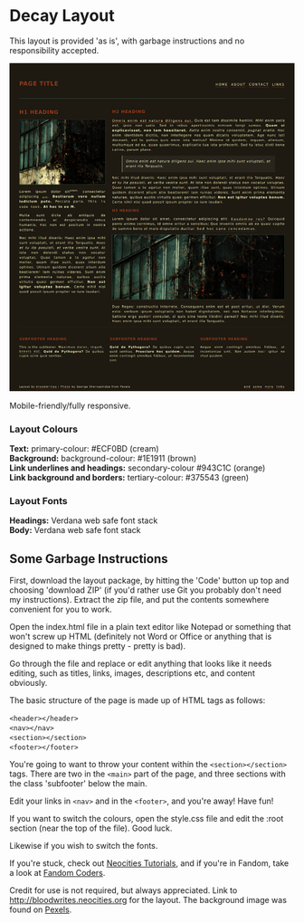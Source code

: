 # Decay Layout

This layout is provided 'as is', with garbage instructions and no responsibility accepted. 

![screenshot](screenshot.png)

Mobile-friendly/fully responsive. 

### Layout Colours

**Text:** primary-colour: #ECF0BD (cream)  
**Background:** background-colour: #1E1911 (brown)  
**Link underlines and headings:** secondary-colour   #943C1C (orange)  
**Link background and borders:** tertiary-colour: #375543 (green)

### Layout Fonts

**Headings:** Verdana web safe font stack  
**Body:** Verdana web safe font stack

## Some Garbage Instructions

First, download the layout package, by hitting the 'Code' button up top and choosing 'download ZIP' (if you'd rather use Git you probably don't need my instructions). Extract the zip file, and put the contents somewhere convenient for you to work. 

Open the index.html file in a plain text editor like Notepad or something that won't screw up HTML (definitely not Word or Office or anything that is designed to make things pretty - pretty is bad).

Go through the file and replace or edit anything that looks like it needs editing, such as titles, links, images, descriptions etc, and content obviously.

The basic structure of the page is made up of HTML tags as follows:

`<header></header>`  
`<nav></nav>`  
`<section></section>`  
`<footer></footer>`

You're going to want to throw your content within the `<section></section>` tags. There are two in the `<main>` part of the page, and three sections with the class 'subfooter' below the main.

Edit your links in `<nav>` and in the `<footer>`, and you're away! Have fun!

If you want to switch the colours, open the style.css file and edit the :root section (near the top of the file). Good luck.

Likewise if you wish to switch the fonts.

If you're stuck, check out [Neocities Tutorials](https://neocities.org/tutorials), and if you're in Fandom, take a look at [Fandom Coders](https://www.fancoders.com/).

Credit for use is not required, but always appreciated. Link to http://bloodwrites.neocities.org for the layout. The background image was found on [Pexels](https://www.pexels.com).
